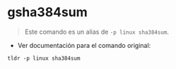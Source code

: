 # gsha384sum

> Este comando es un alias de `-p linux sha384sum`.

- Ver documentación para el comando original:

`tldr -p linux sha384sum`
